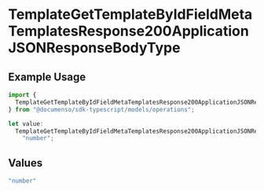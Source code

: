 # TemplateGetTemplateByIdFieldMetaTemplatesResponse200ApplicationJSONResponseBodyType

## Example Usage

```typescript
import {
  TemplateGetTemplateByIdFieldMetaTemplatesResponse200ApplicationJSONResponseBodyType,
} from "@documenso/sdk-typescript/models/operations";

let value:
  TemplateGetTemplateByIdFieldMetaTemplatesResponse200ApplicationJSONResponseBodyType =
    "number";
```

## Values

```typescript
"number"
```